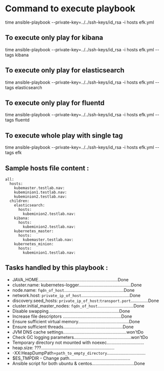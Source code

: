 

# Command to execute playbook
time ansible-playbook --private-key=../../ssh-keys/id_rsa -i hosts efk.yml

## To execute only play for kibana
time ansible-playbook --private-key=../../ssh-keys/id_rsa -i hosts efk.yml --tags kibana

## To execute only play for elasticsearch
time ansible-playbook --private-key=../../ssh-keys/id_rsa -i hosts efk.yml --tags elasticsearch

## To execute only play for fluentd
time ansible-playbook --private-key=../../ssh-keys/id_rsa -i hosts efk.yml --tags fluentd

## To execute whole play with single tag
time ansible-playbook --private-key=../../ssh-keys/id_rsa -i hosts efk.yml --tags efk

## Sample hosts file content :
```
all:
  hosts:
    kubemaster.testlab.nav:
    kubeminion1.testlab.nav:
    kubeminion2.testlab.nav:
  children:
    elasticsearch:
      hosts:
        kubeminion2.testlab.nav:
    kibana:
      hosts:
        kubeminion2.testlab.nav:
    kubernetes_master:
      hosts:
        kubemaster.testlab.nav:
    kubernetes_minion:
      hosts:
        kubeminion1.testlab.nav:
```

## Tasks handled by this playbook :
- JAVA_HOME................................................................Done
- cluster.name: kubernetes-logger..........................................Done
- node.name: `fqdn_of_host`................................................Done
- network.host: `private_ip_of_host`.......................................Done
- discovery.seed_hosts: `private_ip_of_host`:`transport.port`..............Done
- cluster.initial_master_nodes: `fqdn_of_host`.............................Done
- Disable swapping.........................................................Done
- Increase file descriptors ...............................................Done
- Ensure sufficient virtual memory.........................................Done
- Ensure sufficient threads................................................Done
- JVM DNS cache settings...................................................won'tDo
- Check GC logging parameters..............................................won'tDo
- Temporary directory not mounted with noexec..............................
- heap.size: ???...........................................................
- -XX:HeapDumpPath=`path_to_empty_directory`...............................
- $ES_TMPDIR - Change path.................................................
- Ansible script for both ubuntu & centos..................................Done
